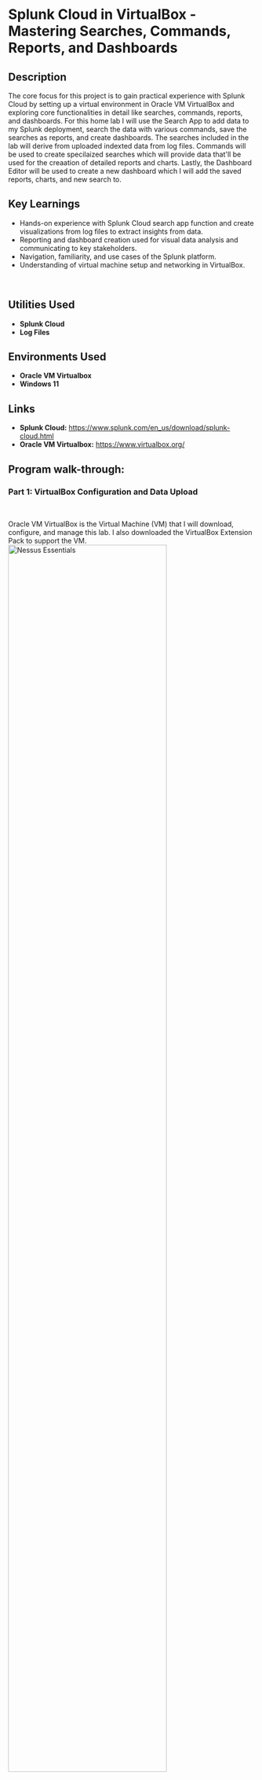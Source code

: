 <h1>Splunk Cloud in VirtualBox - Mastering Searches, Commands, Reports, and Dashboards</h1>

<h2>Description</h2>
The core focus for this project is to gain practical experience with Splunk Cloud by setting up a virtual environment in Oracle VM VirtualBox and exploring core functionalities in detail like searches, commands, reports, and dashboards. For this home lab I will use the Search App to add data to my Splunk deployment, search the data with various commands, save the searches as reports, and create dashboards. The searches included in the lab will derive from uploaded indexted data from log files. Commands will be used to create specilaized searches which will provide data that'll be used for the creaation of detailed reports and charts. Lastly, the Dashboard Editor will be used to create a new dashboard which I will add the saved reports, charts, and new search to. 
<br/>


<h2>Key Learnings</h2>

- Hands-on experience with Splunk Cloud search app function and create visualizations from log files to extract insights from data.
- Reporting and dashboard creation used for visual data analysis and communicating to key stakeholders.
- Navigation, familiarity, and use cases of the Splunk platform.
- Understanding of virtual machine setup and networking in VirtualBox.
<br/>


<h2>Utilities Used</h2>

- <b>Splunk Cloud</b>
- <b>Log Files</b>


<h2>Environments Used </h2>

- <b>Oracle VM Virtualbox</b> 
- <b>Windows 11</b>

<h2>Links</h2>

- <b>Splunk Cloud:</b> https://www.splunk.com/en_us/download/splunk-cloud.html
- <b>Oracle VM Virtualbox:</b> https://www.virtualbox.org/


<h2>Program walk-through:</h2>

<p align="center">

<h3><b>Part 1: VirtualBox Configuration and Data Upload</b></h3>
<br/>

Oracle VM VirtualBox is the Virtual Machine (VM) that I will download, configure, and manage this lab. I also downloaded the VirtualBox Extension Pack to support the VM. <br/>
<img src="https://imgur.com/OeSOJfK.png" height="80%" width="80%" alt="Nessus Essentials"/> 
<br />
<br />
The first step of this lab is uploading the data that I will be querying and analyzing. I was able to access the the 'add data' feature from my Splunk cloud home page. The files that will be uploading includes access.log files, secure.log files, and vendor_sales.log files from mail servers and web accounts. Once the files were uploaded, I performed a basic search to ensure a successful upload.  <br/>
<br><img src="https://imgur.com/9FyAwXS.png" height="80%" width="80%" alt="Nessus Essentials"/><br/>
<br><img src="https://imgur.com/GUUa05K.png" height="80%" width="80%" alt="Nessus Essentials"/><br/>
<br><img src="https://imgur.com/ZgUNOdq.png" height="80%" width="80%" alt="Nessus Essentials"/><br/>
<br><img src="https://imgur.com/csXbN2D.png" height="80%" width="80%" alt="Nessus Essentials"/><br/>
<br><img src="https://imgur.com/KLZgxHm.png" height="80%" width="80%" alt="Nessus Essentials"/><br/>
<br><img src="https://imgur.com/G7EM1dv.png" height="80%" width="80%" alt="Nessus Essentials"/>
<br />
<br />


<h3><b>Part 2: Exploring the Search App</b></h3>
<br />

For part 2 I will be exploring the Search App by searching for keywords and also optimizing my search criteria by using specified time periods. <br/>
<br><img src="https://imgur.com/C4rGZw9.png" height="80%" width="80%" alt="Nessus Essentials"/><br/>
<br>To increase the number of returned events, I adjusted the time frame from Last 24 hours to Yesterday. As displayed below, the amount of events increased from 2,897 to 4,107.<br/>
<br><img src="https://imgur.com/kfGnF3Z.png" height="80%" width="80%" alt="Nessus Essentials"/><br/>
<br>To run a search with specified relative time ranges I ran a search over the last two days, created the following search query. <br/>
<br><img src="https://imgur.com/Zbmfp9b.png" height="80%" width="80%" alt="Nessus Essentials"/><br/>
<br>To run a search with specified date and time ranges, I created a custom time time range. For example, to troubleshoot an issue that took place January 6, 2023 about 9:30 AM, I specified the earliest time of 01/06/2024 7:30:00 and the latest time of 01/06/2024 10:30:00 to show the events immediately before and after the issue took place.<br/>
<br><img src="https://imgur.com/ieESetm.png" height="80%" width="80%" alt="Nessus Essentials"/><br/>
<br />
<br />


<h3><b>Part 3: Searching the Data</b></h3>
<br />

Next I created a dedicated domain admin account. This was done by creating an Organizational Unit (OU), which I named ‘Admin’, then creating a user to add to the Admin OU. For the purpose of this lab, the password policy was set to Password never expires. Once the user was successfully created, it was then added to the Domain Admins group. Finally, to ensure that the user was successfully created I logged into windows using credentials of the newly created user. <br/>
<img src="https://imgur.com/AQGZJn4.png" height="80%" width="80%" alt="Nessus Essentials"/>
<img src="https://imgur.com/I4vWPQB.png" height="80%" width="80%" alt="Nessus Essentials"/>
<img src="https://imgur.com/0P3qeaA.png" height="80%" width="80%" alt="Nessus Essentials"/>
<img src="https://imgur.com/rg1M70h.png" height="80%" width="80%" alt="Nessus Essentials"/>
<img src="https://imgur.com/37uVYKg.png" height="80%" width="80%" alt="Nessus Essentials"/>
<img src="https://imgur.com/1Svj0cg.png" height="80%" width="80%" alt="Nessus Essentials"/>
<br />
<br />
To allow the soon to be created Client to have access to be on the private virtual network and still be able to access the internet through the domain controller I installed the Remote Access Server (RAS) and Network Address Translation (NAT) through the Server Manager. The steps were as followed: Select Remote Access, add routing, selected Network Address Translation (NAT), and selected to use the previously configured IP addresses. <br/>
<img src="https://imgur.com/VF5Pk2R.png" height="80%" width="80%" alt="Nessus Essentials"/>
<img src="https://imgur.com/laLmN9a.png" height="80%" width="80%" alt="Nessus Essentials"/>
<img src="https://imgur.com/kmzXbSH.png" height="80%" width="80%" alt="Nessus Essentials"/>
<img src="https://imgur.com/NcYvzoM.png" height="80%" width="80%" alt="Nessus Essentials"/>
<br />
<br />
The next step is to Setup DHCP Server on the domain controller which will allow computers/ client computers on the network to automatically get their IP Address on the internal network. The steps were as followed: select DHCP Server, set a new scope which included an IP range of 172.16.0.100 – 172.16.0.200, a length of 24, and a subnet mask of 255.255.255.0. A Lease Duration was set to 8 days. The new scope was then successfully created. <br/>
<img src="https://imgur.com/etcPtVl.png" height="80%" width="80%" alt="Nessus Essentials"/>
<img src="https://imgur.com/FBFBJw4.png" height="80%" width="80%" alt="Nessus Essentials"/>
<img src="https://imgur.com/AU1zc9H.png" height="80%" width="80%" alt="Nessus Essentials"/>
<img src="https://imgur.com/VpMgj1X.png" height="80%" width="80%" alt="Nessus Essentials"/>
<img src="https://imgur.com/ZW8DpVZ.png" height="80%" width="80%" alt="Nessus Essentials"/>
<br />
<br />
A PowerShell Script was used to create 1,052 users to add to Active Directory. A PowerShell script was created to set the password for all 1,052 users to ‘Password1’ and retrieve the list of users from a .txt file that was created. Furthermore, a loop script was used to format the first name, last name, and username for each user. To bypass the security feature in PowerShell I had to unrestrict the security policy. The script was then run to add the users to Active Directory. <br/>
<img src="https://imgur.com/PuoRSJC.png" height="80%" width="80%" alt="Nessus Essentials"/>
<img src="https://imgur.com/Pt4vuBy.png" height="80%" width="80%" alt="Nessus Essentials"/>
<img src="https://imgur.com/Ky3j4Bo.png" height="80%" width="80%" alt="Nessus Essentials"/>
<br />
<br />
To verify that all users were added to Active Directory, I opened the created ‘_USERS’ Organizational Unit. All users were successfully added. <br/>
<img src="https://imgur.com/Z5HDcJT.png" height="80%" width="80%" alt="Nessus Essentials"/>
<br />
<br />
A separate VM was created and configured for the Client in which Windows 11 Pro was installed. This VM will be used to connect to the domain. During the installation of Windows 11, there was an error in need of troubleshooting. To troubleshoot this error, I opened the Registry Editor from the command line window, created a new key and named it ‘LabConfig’ for the local machine then create four new DWORD (32-bit) Values; Bypass BypassTPMCheck, BypassCPUCheck, BypassRAMCheck, and BypassSecureBootCheck. The troubleshoot was successful, and I was then able to finish installing Windows 11 to the VM.  <br/>
<img src="https://imgur.com/XvcbwJc.png" height="80%" width="80%" alt="Nessus Essentials"/> 
<img src="https://imgur.com/opAuQ9m.png" height="80%" width="80%" alt="Nessus Essentials"/>
<img src="https://imgur.com/T19k2lR.png" height="80%" width="80%" alt="Nessus Essentials"/>
<img src="https://imgur.com/71K3NRo.png" height="80%" width="80%" alt="Nessus Essentials"/>
<img src="https://imgur.com/mh8Vzvp.png" height="80%" width="80%" alt="Nessus Essentials"/>
<img src="https://imgur.com/dUB6nN4.png" height="80%" width="80%" alt="Nessus Essentials"/>
<img src="https://imgur.com/5ZNxwzS.png" height="80%" width="80%" alt="Nessus Essentials"/>
<br />
<br />
Next, I verified that the IP configuration is correct and I’m able to ping something on the internet to verify that DNS Server is working. I was able to successfully ping both, www.google.com and also the domain I created. <br/>
<img src="https://imgur.com/2XlTiEX.png" height="80%" width="80%" alt="Nessus Essentials"/>
<img src="https://imgur.com/z9yekyf.png" height="80%" width="80%" alt="Nessus Essentials"/> 
<img src="https://imgur.com/v4s2lXG.png" height="80%" width="80%" alt="Nessus Essentials"/>
<br/>
<br/>
Next, I changed the default hostname from DESKTOP-LTUV7 to Client1 and added Client1 to the domain (mydomain.com). <br/>
<img src="https://imgur.com/2i1sl46.png" height="80%" width="80%" alt="Nessus Essentials"/> 
<img src="https://imgur.com/qtXqGVO.png" height="80%" width="80%" alt="Nessus Essentials"/>
<br />
<br />
I then logged back into the Server Manager and verified that the client computer (Client1) that I created was added to the domain and I’m able to login to the client computer with a created account. Using the Windows 11 VM (Client 1), I then attempted to login with the created user ‘astuart’ using the created credentials. The login attempt was successful. <br />
<img src="https://imgur.com/CNt6ht1.png" height="80%" width="80%" alt="Nessus Essentials"/>
<img src="https://imgur.com/iFsRsgl.png" height="80%" width="80%" alt="Nessus Essentials"/> 
<img src="https://imgur.com/ZopQzGu.png" height="80%" width="80%" alt="Nessus Essentials"/>
<br />
<br />
</p>
